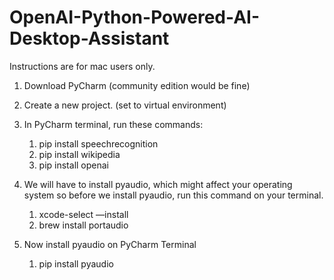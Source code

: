 # OpenAI-Python-Powered-AI-Desktop-Assistant

Instructions are for mac users only.

1. Download PyCharm (community edition would be fine)
   
2. Create a new project. (set to virtual environment)
   
3. In PyCharm terminal, run these commands:
    1. pip install speechrecognition 
    2. pip install wikipedia
    3. pip install openai
       
4. We will have to install pyaudio, which might affect your operating system so before we install pyaudio, run this command on your terminal.
    1. xcode-select —install
    2. brew install portaudio
  
5. Now install pyaudio on PyCharm Terminal
    1. pip install pyaudio
